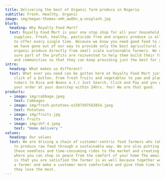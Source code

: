 ```yaml
---
title: Delivering the best of Organic farm produce in Nigeria
subtitle: Fresh. Healthy. Organic
image: img/megan-thomas-xmh_ww8hn_q-unsplash.jpg
blurb:
  heading: Why Royalty Food Mart?
  text: Royalty Food Mart is your one stop shop for all your household food
    supplies. Fresh, healthy, pesticide free and organic produce is all we have
    to offer every single time. Because we know you need good food to survive,
    we have gone out of our way to provide only the best agricultural and
    organic produce directly from small scale sustainable farmers. We also make
    sure part of the profits are reinvested to help them build their families
    and communities so that they can keep providing just the best for you alone
intro:
  heading: What makes us different?
  text: What ever you need can be gotten here at Royalty Food Mart just with the
    click of a button. From fresh fruits and vegetables to yam and plantain
    tubers to Rice and Beans e.t.c Just Search, Click and Pay and you would have
    your order at your doorstep within 24hrs. Yes! We are that good.
products:
  - image: img/cabbage.jpeg
    text: Cabbages
  - image: img/fresh-potatoes-e1587507583854.jpeg
    text: Potatoes
  - image: img/fruits.jpg
    text: Fruits
  - image: img/shf-4.jpeg
    text: "Home delivery "
values:
  heading: Our values
  text: We are driving a chain of customer-centric food farmers who take the time
    to produce raw food through a sustainable way. We are also putting an end to
    those needless and time-consuming rides to the market and creating an avenue
    where you can shop in peace from the comfort of your home The amazing part
    is that you are satisfied the farmer is as well because together we empower
    a farmer and make a customer more comfortable and give them time to what
    they love the most.
---
```

